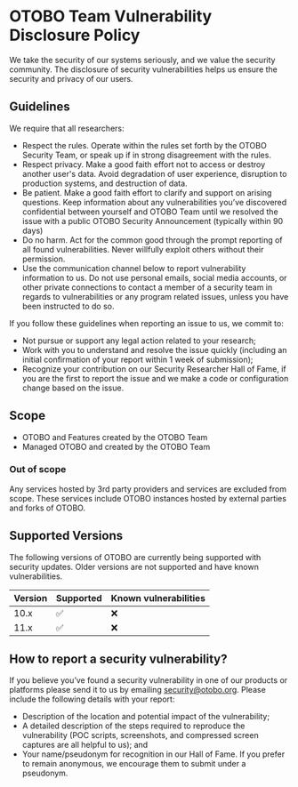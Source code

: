 # OTOBO Team Vulnerability Disclosure Policy

We take the security of our systems seriously, and we value the security community.
The disclosure of security vulnerabilities helps us ensure the security and privacy of our users.

## Guidelines

We require that all researchers:

- Respect the rules. Operate within the rules set forth by the OTOBO
Security Team, or speak up if in strong disagreement with the rules.
- Respect privacy. Make a good faith effort not to access or destroy
another user's data. Avoid degradation of user experience, disruption to
production systems, and destruction of data.
- Be patient. Make a good faith effort to clarify and support on
arising questions. Keep information about any vulnerabilities you’ve
discovered confidential between yourself and OTOBO Team until we
resolved the issue with a public OTOBO Security Announcement (typically
within 90 days)
- Do no harm. Act for the common good through the prompt reporting of
all found vulnerabilities. Never willfully exploit others without their
permission.
- Use the communication channel below to report vulnerability
information to us. Do not use personal emails, social media accounts, or
other private connections to contact a member of a security team in
regards to vulnerabilities or any program related issues, unless you
have been instructed to do so.

If you follow these guidelines when reporting an issue to us, we commit to:
- Not pursue or support any legal action related to your research;
- Work with you to understand and resolve the issue quickly (including
an initial confirmation of your report within 1 week of submission);
- Recognize your contribution on our Security Researcher Hall of Fame,
if you are the first to report the issue and we make a code or
configuration change based on the issue.

## Scope

- OTOBO and Features created by the OTOBO Team
- Managed OTOBO and created by the OTOBO Team

### Out of scope
Any services hosted by 3rd party providers and services are excluded
from scope. These services include OTOBO instances hosted by external
parties and forks of OTOBO.


## Supported Versions

The following versions of OTOBO are currently being supported with security updates.
Older versions are not supported and have known vulnerabilities.

| Version | Supported          | Known vulnerabilities   |
| ------- | ------------------ |------------------------ |
| 10.x     | :white_check_mark: |:x:                     |
| 11.x     | :white_check_mark: |:x:                     |

## How to report a security vulnerability?
If you believe you’ve found a security vulnerability in one of our
products or platforms please send it to us by emailing
security@otobo.org. Please include the following details with your report:

- Description of the location and potential impact of the vulnerability;
- A detailed description of the steps required to reproduce the
vulnerability (POC scripts, screenshots, and compressed screen captures
are all helpful to us); and
- Your name/pseudonym for recognition in our Hall of Fame. If you prefer
to remain anonymous, we encourage them to submit under a pseudonym.
